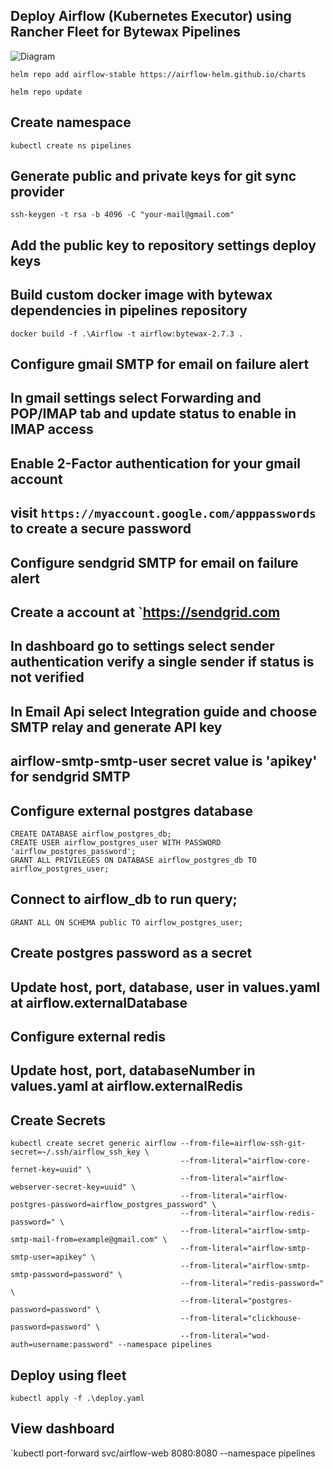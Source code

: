 ## Deploy Airflow (Kubernetes Executor) using Rancher Fleet for Bytewax Pipelines
![Diagram](https://airflow.apache.org/docs/apache-airflow/stable/_images/arch-diag-kubernetes.png)

`helm repo add airflow-stable https://airflow-helm.github.io/charts`

`helm repo update`

## Create namespace
`kubectl create ns pipelines`

## Generate public and private keys for git sync provider 
`ssh-keygen -t rsa -b 4096 -C "your-mail@gmail.com"`
## Add the public key to repository settings deploy keys

## Build custom docker image with bytewax dependencies in pipelines repository
`docker build -f .\Airflow -t airflow:bytewax-2.7.3 .`

## Configure gmail SMTP for email on failure alert

## In gmail settings select Forwarding and POP/IMAP tab and update status to enable in IMAP access 
## Enable 2-Factor authentication for your gmail account
## visit `https://myaccount.google.com/apppasswords` to create a secure password

## Configure sendgrid SMTP for email on failure alert

## Create a account at `https://sendgrid.com
## In dashboard go to settings select sender authentication verify a single sender if status is not verified 
## In Email Api select Integration guide and choose SMTP relay and generate API key
## airflow-smtp-smtp-user secret value is 'apikey' for sendgrid SMTP

## Configure external postgres database
```
CREATE DATABASE airflow_postgres_db;
CREATE USER airflow_postgres_user WITH PASSWORD 'airflow_postgres_password';
GRANT ALL PRIVILEGES ON DATABASE airflow_postgres_db TO airflow_postgres_user;
```
## Connect to airflow_db to run query;
```
GRANT ALL ON SCHEMA public TO airflow_postgres_user;
```
## Create postgres password as a secret
## Update host, port, database, user in values.yaml at airflow.externalDatabase

## Configure external redis
## Update host, port, databaseNumber in values.yaml at airflow.externalRedis

## Create Secrets
```
kubectl create secret generic airflow --from-file=airflow-ssh-git-secret=~/.ssh/airflow_ssh_key \
									  --from-literal="airflow-core-fernet-key=uuid" \
									  --from-literal="airflow-webserver-secret-key=uuid" \
									  --from-literal="airflow-postgres-password=airflow_postgres_password" \
									  --from-literal="airflow-redis-password=" \
									  --from-literal="airflow-smtp-smtp-mail-from=example@gmail.com" \
									  --from-literal="airflow-smtp-smtp-user=apikey" \
									  --from-literal="airflow-smtp-smtp-password=password" \
									  --from-literal="redis-password=" \
									  --from-literal="postgres-password=password" \
									  --from-literal="clickhouse-password=password" \
									  --from-literal="wod-auth=username:password" --namespace pipelines
```
## Deploy using fleet
```
kubectl apply -f .\deploy.yaml
```
## View dashboard
`kubectl port-forward svc/airflow-web 8080:8080 --namespace pipelines

